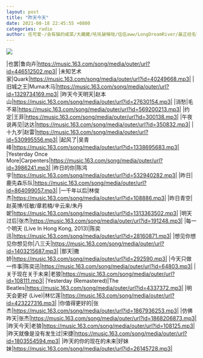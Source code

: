 ```yaml
---
layout: post
title: "昨天今天"
date: 2021-08-18 22:45:55 +0800
categories: radio
author: 任可爱-/会有猫的咸菜/大藏藏/吼吼破喉咙/伍伍aww/LongDreamRiver/最正经名字/FloruitaShow
---
```

![]({{site.baseurl}}/images/cover_20210818.jpg)

|也罢|鲁向卉|https://music.163.com/song/media/outer/url?id=446512502.mp3|
|未知艺术家|Quark|https://music.163.com/song/media/outer/url?id=40249668.mp3|
|旧城之王|Muma木马|https://music.163.com/song/media/outer/url?id=1329734169.mp3|
|昨天今天明天|赵本山|https://music.163.com/song/media/outer/url?id=27630154.mp3|
|消愁|毛不易|https://music.163.com/song/media/outer/url?id=569200213.mp3|
|约定|王菲|https://music.163.com/song/media/outer/url?id=300138.mp3|
|午夜说再见|达达|https://music.163.com/song/media/outer/url?id=350832.mp3|
|十九岁|赵雷|https://music.163.com/song/media/outer/url?id=530995556.mp3|
|起风了|吴青峰|https://music.163.com/song/media/outer/url?id=1338695683.mp3|
|Yesterday Once More|Carpenters|https://music.163.com/song/media/outer/url?id=3986241.mp3|
|昨日的你|陈鸿宇|https://music.163.com/song/media/outer/url?id=532940282.mp3|
|昨日|鹿先森乐队|https://music.163.com/song/media/outer/url?id=864099057.mp3|
|一千年以后|林俊杰|https://music.163.com/song/media/outer/url?id=108886.mp3|
|昨日青空|赵英博/任敏/章若楠/辛云来/朱丹妮|https://music.163.com/song/media/outer/url?id=1313363502.mp3|
|明天过后|张杰|https://music.163.com/song/media/outer/url?id=191248.mp3|
|每一个明天 (Live In Hong Kong, 2013)|陈奕迅|https://music.163.com/song/media/outer/url?id=28160871.mp3|
|想见你想见你想见你|八三夭|https://music.163.com/song/media/outer/url?id=1403215687.mp3|
|那天|撒娇|https://music.163.com/song/media/outer/url?id=292590.mp3|
|今天只做一件事|陈奕迅|https://music.163.com/song/media/outer/url?id=64803.mp3|
|关于现在关于未来|老狼|https://music.163.com/song/media/outer/url?id=108111.mp3|
|Yesterday (Remastered)|The Beatles|https://music.163.com/song/media/outer/url?id=4337372.mp3|
|明天会更好 (Live)|林忆莲|https://music.163.com/song/media/outer/url?id=423227316.mp3|
|你值得更好的|张杰|https://music.163.com/song/media/outer/url?id=1867936253.mp3|
|仿佛昨天|张杰|https://music.163.com/song/media/outer/url?id=1868206873.mp3|
|昨天今天|老狼|https://music.163.com/song/media/outer/url?id=108125.mp3|
|昨天就像是没有发生过|宋捷|https://music.163.com/song/media/outer/url?id=1803554594.mp3|
|昨天的你的现在的未来|好妹妹|https://music.163.com/song/media/outer/url?id=26145728.mp3|

